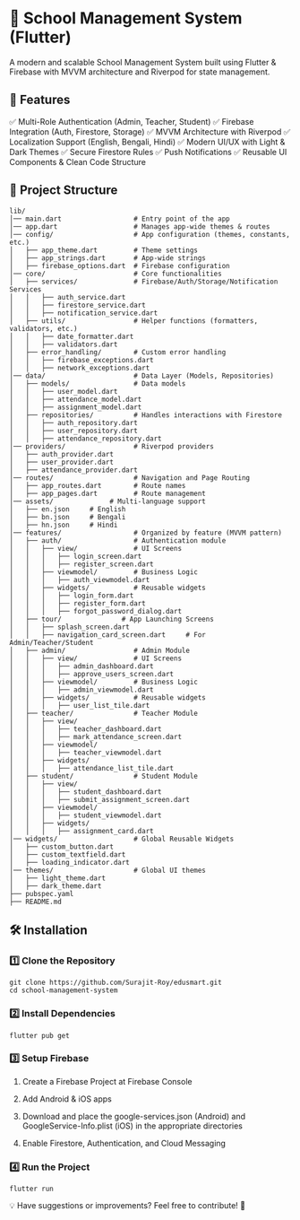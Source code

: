 # 📘 School Management System (Flutter)

A modern and scalable School Management System built using Flutter & Firebase with MVVM architecture and Riverpod for state management.

## 🚀 Features

✅ Multi-Role Authentication (Admin, Teacher, Student)
✅ Firebase Integration (Auth, Firestore, Storage)
✅ MVVM Architecture with Riverpod
✅ Localization Support (English, Bengali, Hindi)
✅ Modern UI/UX with Light & Dark Themes
✅ Secure Firestore Rules
✅ Push Notifications
✅ Reusable UI Components & Clean Code Structure

## 📂 Project Structure
```
lib/
│── main.dart                  # Entry point of the app
│── app.dart                   # Manages app-wide themes & routes
│── config/                    # App configuration (themes, constants, etc.)
│   ├── app_theme.dart         # Theme settings
│   ├── app_strings.dart       # App-wide strings
│   ├── firebase_options.dart  # Firebase configuration
│── core/                      # Core functionalities
│   ├── services/              # Firebase/Auth/Storage/Notification Services
│   │   ├── auth_service.dart
│   │   ├── firestore_service.dart
│   │   ├── notification_service.dart
│   ├── utils/                 # Helper functions (formatters, validators, etc.)
│   │   ├── date_formatter.dart
│   │   ├── validators.dart
│   ├── error_handling/        # Custom error handling
│   │   ├── firebase_exceptions.dart
│   │   ├── network_exceptions.dart
│── data/                      # Data Layer (Models, Repositories)
│   ├── models/                # Data models
│   │   ├── user_model.dart
│   │   ├── attendance_model.dart
│   │   ├── assignment_model.dart
│   ├── repositories/          # Handles interactions with Firestore
│   │   ├── auth_repository.dart
│   │   ├── user_repository.dart
│   │   ├── attendance_repository.dart
│── providers/                 # Riverpod providers
│   ├── auth_provider.dart
│   ├── user_provider.dart
│   ├── attendance_provider.dart
│── routes/                    # Navigation and Page Routing
│   ├── app_routes.dart        # Route names
│   ├── app_pages.dart         # Route management
│── assets/              # Multi-language support
│   ├── en.json     # English
│   ├── bn.json     # Bengali
│   ├── hn.json     # Hindi
│── features/                  # Organized by feature (MVVM pattern)
│   ├── auth/                  # Authentication module
│   │   ├── view/              # UI Screens
│   │   │   ├── login_screen.dart
│   │   │   ├── register_screen.dart
│   │   ├── viewmodel/         # Business Logic
│   │   │   ├── auth_viewmodel.dart
│   │   ├── widgets/           # Reusable widgets
│   │   │   ├── login_form.dart
│   │   │   ├── register_form.dart
│   │   │   ├── forgot_password_dialog.dart
│   ├── tour/               # App Launching Screens
│   │   ├── splash_screen.dart
│   │   ├── navigation_card_screen.dart     # For Admin/Teacher/Student
│   ├── admin/                 # Admin Module
│   │   ├── view/              # UI Screens
│   │   │   ├── admin_dashboard.dart
│   │   │   ├── approve_users_screen.dart
│   │   ├── viewmodel/         # Business Logic
│   │   │   ├── admin_viewmodel.dart
│   │   ├── widgets/           # Reusable widgets
│   │   │   ├── user_list_tile.dart
│   ├── teacher/               # Teacher Module
│   │   ├── view/
│   │   │   ├── teacher_dashboard.dart
│   │   │   ├── mark_attendance_screen.dart
│   │   ├── viewmodel/
│   │   │   ├── teacher_viewmodel.dart
│   │   ├── widgets/
│   │   │   ├── attendance_list_tile.dart
│   ├── student/               # Student Module
│   │   ├── view/
│   │   │   ├── student_dashboard.dart
│   │   │   ├── submit_assignment_screen.dart
│   │   ├── viewmodel/
│   │   │   ├── student_viewmodel.dart
│   │   ├── widgets/
│   │   │   ├── assignment_card.dart
│── widgets/                   # Global Reusable Widgets
│   ├── custom_button.dart
│   ├── custom_textfield.dart
│   ├── loading_indicator.dart
│── themes/                    # Global UI themes
│   ├── light_theme.dart
│   ├── dark_theme.dart
├── pubspec.yaml
├── README.md
```
## 🛠️ Installation
### 1️⃣ Clone the Repository
```
git clone https://github.com/Surajit-Roy/edusmart.git
cd school-management-system
```
### 2️⃣ Install Dependencies
```
flutter pub get
```
### 3️⃣ Setup Firebase
1. Create a Firebase Project at Firebase Console

2. Add Android & iOS apps

3. Download and place the google-services.json (Android) and GoogleService-Info.plist (iOS) in the appropriate directories

4. Enable Firestore, Authentication, and Cloud Messaging

### 4️⃣ Run the Project
```
flutter run
```

💡 Have suggestions or improvements? Feel free to contribute! 🚀